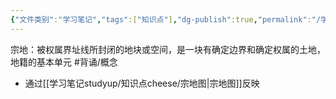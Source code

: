 ```yaml
---
{"文件类别":"学习笔记","tags":["知识点"],"dg-publish":true,"permalink":"/学习笔记studyup/知识点cheese/宗地/","dgPassFrontmatter":true,"noteIcon":"","created":"2024-10-04T21:28:04.972+08:00","updated":"2024-10-04T21:29:01.626+08:00"}
---
```


宗地：被权属界址线所封闭的地块或空间，是一块有确定边界和确定权属的土地，地籍的基本单元 #背诵/概念 
- 通过[[学习笔记studyup/知识点cheese/宗地图\|宗地图]]反映
